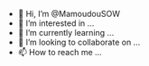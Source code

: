 - 👋 Hi, I’m @MamoudouSOW
- 👀 I’m interested in ...
- 🌱 I’m currently learning ...
- 💞️ I’m looking to collaborate on ...
- 📫 How to reach me ...

<!---
MamoudouSOW/MamoudouSOW is a ✨ special ✨ repository because its `README.md` (this file) appears on your GitHub profile.
You can click the Preview link to take a look at your changes.
--->
